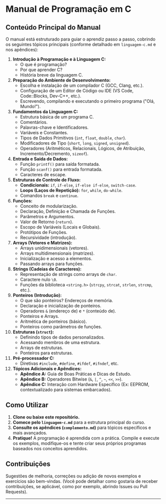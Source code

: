 # Manual de Programação em C

## Conteúdo Principal do Manual

O manual está estruturado para guiar o aprendiz passo a passo, cobrindo os seguintes tópicos principais (conforme detalhado em `linguagem-c.md` e nos apêndices):

1.  **Introdução à Programação e à Linguagem C:**
    *   O que é programação?
    *   Por que aprender C?
    *   História breve da linguagem C.
2.  **Preparação do Ambiente de Desenvolvimento:**
    *   Escolha e instalação de um compilador C (GCC, Clang, etc.).
    *   Configuração de um Editor de Código ou IDE (VS Code, Code::Blocks, Dev-C++, etc.).
    *   Escrevendo, compilando e executando o primeiro programa ("Olá, Mundo!").
3.  **Fundamentos da Linguagem C:**
    *   Estrutura básica de um programa C.
    *   Comentários.
    *   Palavras-chave e Identificadores.
    *   Variáveis e Constantes.
    *   Tipos de Dados Primitivos (`int`, `float`, `double`, `char`).
    *   Modificadores de Tipo (`short`, `long`, `signed`, `unsigned`).
    *   Operadores (Aritméticos, Relacionais, Lógicos, de Atribuição, Incremento/Decremento, `sizeof`).
4.  **Entrada e Saída de Dados:**
    *   Função `printf()` para saída formatada.
    *   Função `scanf()` para entrada formatada.
    *   Caracteres de escape.
5.  **Estruturas de Controle de Fluxo:**
    *   **Condicionais:** `if`, `if-else`, `if-else if-else`, `switch-case`.
    *   **Loops (Laços de Repetição):** `for`, `while`, `do-while`.
    *   Comandos `break` e `continue`.
6.  **Funções:**
    *   Conceito de modularização.
    *   Declaração, Definição e Chamada de Funções.
    *   Parâmetros e Argumentos.
    *   Valor de Retorno (`return`).
    *   Escopo de Variáveis (Locais e Globais).
    *   Protótipos de Funções.
    *   Recursividade (introdução).
7.  **Arrays (Vetores e Matrizes):**
    *   Arrays unidimensionais (vetores).
    *   Arrays multidimensionais (matrizes).
    *   Inicialização e acesso a elementos.
    *   Passando arrays para funções.
8.  **Strings (Cadeias de Caracteres):**
    *   Representação de strings como arrays de `char`.
    *   Caractere nulo `\0`.
    *   Funções da biblioteca `<string.h>` (`strcpy`, `strcat`, `strlen`, `strcmp`, etc.).
9.  **Ponteiros (Introdução):**
    *   O que são ponteiros? Endereços de memória.
    *   Declaração e inicialização de ponteiros.
    *   Operadores `&` (endereço de) e `*` (conteúdo de).
    *   Ponteiros e Arrays.
    *   Aritmética de ponteiros (básico).
    *   Ponteiros como parâmetros de funções.
10. **Estruturas (`struct`):**
    *   Definindo tipos de dados personalizados.
    *   Acessando membros de uma estrutura.
    *   Arrays de estruturas.
    *   Ponteiros para estruturas.
11. **Pré-processador C:**
    *   Diretivas `#include`, `#define`, `#ifdef`, `#ifndef`, etc.
12. **Tópicos Adicionais e Apêndices:**
    *   **Apêndice A:** Guia de Boas Práticas e Dicas de Estudo.
    *   **Apêndice B:** Operadores Bitwise (`&`, `|`, `^`, `~`, `<<`, `>>`).
    *   **Apêndice C:** Interação com Hardware Específico (Ex: EEPROM, contextualizado para sistemas embarcados).

## Como Utilizar

1.  **Clone ou baixe este repositório.**
2.  **Comece pelo `linguagem-c.md`** para a estrutura principal do curso.
3.  **Consulte os apêndices (`complemento.md`)** para tópicos específicos e mais avançados.
4.  **Pratique!** A programação é aprendida com a prática. Compile e execute os exemplos, modifique-os e tente criar seus próprios programas baseados nos conceitos aprendidos.

## Contribuições

Sugestões de melhoria, correções ou adição de novos exemplos e exercícios são bem-vindas. (Você pode detalhar como gostaria de receber contribuições, se aplicável, como por exemplo, abrindo Issues ou Pull Requests).

---

